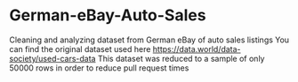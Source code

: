 # German-eBay-Auto-Sales
Cleaning and analyzing dataset from German eBay of auto sales listings
You can find the original dataset used here https://data.world/data-society/used-cars-data
This dataset was reduced to a sample of only 50000 rows in order to reduce pull request times
